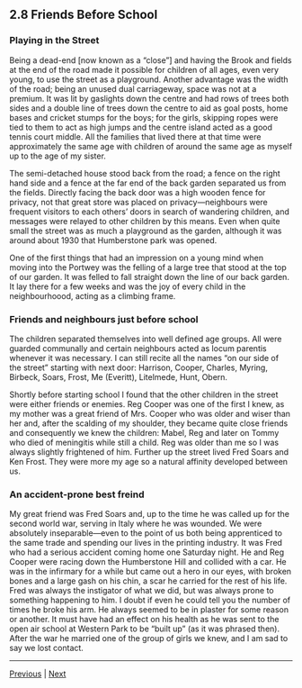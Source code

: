 ## 2.8 Friends Before School

### Playing in the Street

Being a dead-end \[now known as a “close”] and having the Brook and fields at the end of the road made it possible for children of all ages, even very young, to use the street as a playground. Another advantage was the width of the road; being an unused dual carriageway, space was not at a premium. It was lit by gaslights down the centre and had rows of trees both sides and a double line of trees down the centre to aid as goal posts, home bases and cricket stumps for the boys; for the girls, skipping ropes were tied to them to act as high jumps and the centre island acted as a good tennis court middle. All the families that lived there at that time were approximately the same age with children of around the same age as myself up to the age of my sister.

The semi-detached house stood back from the road; a fence on the right hand side and a fence at the far end of the back garden separated us from the fields. Directly facing the back door was a high wooden fence for privacy, not that great store was placed on privacy—neighbours were frequent visitors to each others’ doors in search of wandering children, and messages were relayed to other children by this means. Even when quite small the street was as much a playground as the garden, although it was around about 1930 that Humberstone park was opened.

One of the first things that had an impression on a young mind when moving into the Portwey was the felling of a large tree that stood at the top of our garden. It was felled to fall straight down the line of our back garden. It lay there for a few weeks and was the joy of every child in the neighbourhoood, acting as a climbing frame.

### Friends and neighbours just before school

The children separated themselves into well defined age groups. All were guarded communally and certain neighbours acted as locum parentis whenever it was necessary. I can still recite all the names “on our side of the street” starting with next door: Harrison, Cooper, Charles, Myring, Birbeck, Soars, Frost, Me (Everitt), Litelmede, Hunt, Obern.

Shortly before starting school I found that the other children in the street were either friends or enemies. Reg Cooper was one of the first I knew, as my mother was a great friend of Mrs. Cooper who was older and wiser than her and, after the scalding of my shoulder, they became quite close friends and consequently we knew the children: Mabel, Reg and later on Tommy who died of meningitis while still a child. Reg was older than me so I was always slightly frightened of him. Further up the street lived Fred Soars and Ken Frost. They were more my age so a natural affinity developed between us.

### An accident-prone best freind

My great friend was Fred Soars and, up to the time he was called up for the second world war, serving in Italy where he was wounded. We were absolutely inseparable—even to the point of us both being apprenticed to the same trade and spending our lives in the printing industry. It was Fred who had a serious accident coming home one Saturday night. He and Reg Cooper were racing down the Humberstone Hill and collided with a car. He was in the infirmary for a while but came out a hero in our eyes, with broken bones and a large gash on his chin, a scar he carried for the rest of his life. Fred was always the instigator of what we did, but was always prone to something happening to him. I doubt if even he could tell you the number of times he broke his arm. He always seemed to be in plaster for some reason or another. It must have had an effect on his health as he was sent to the open air school at Western Park to be “built up” (as it was phrased then). After the war he married one of the group of girls we knew, and I am sad to say we lost contact.

---

<a href="./2.7-road-building.html">Previous</a> | <a href="../3-schooldays/3.1-starting-school.html">Next</a>
